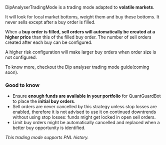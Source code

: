 DipAnalyserTradingMode is a trading mode adapted to **volatile markets**.

It will look for local market bottoms, weight them and buy these bottoms. It never sells except after a buy order is
filled.

When a **buy order is filled, sell orders will automatically be created at a higher price**
than this of the filled buy order. The number of sell orders created after each buy can be configured.

A higher risk configuration will make larger buy orders when order size is not configured.

To know more, checkout the Dip analyser trading mode guide(coming soon).

[//]: # (<a target="_blank" rel="noopener" href="https://www.octobot.cloud/en/guides/octobot-trading-modes/dip-analyser-trading-mode?utm_source=octobot&utm_medium=dk&utm_campaign=regular_open_source_content&utm_content=DipAnalyserTradingModeDocs">)
[//]: # (full Dip analyser trading mode guide</a>.)

### Good to know

- Ensure **enough funds are available in your portfolio** for QuantGuardBot to place the **initial buy orders**.
- Sell orders are never cancelled by this strategy unless stop losses are enabled,  therefore it is not advised to use it on
continued downtrends without using stop losses: funds might get locked in open sell orders.
- Limit buy orders might be automatically cancelled and replaced when a better buy opportunity is identified.

_This trading mode supports PNL history._
